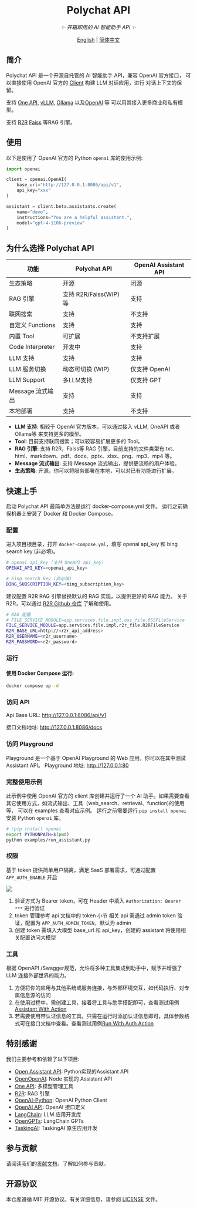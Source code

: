 <div align="center">

# Polychat API

_✨ 开箱即用的 AI 智能助手 API ✨_

</div>

<p align="center">
  <a href="./README.md">English</a> |
  <a href="./README_CN.md">简体中文</a>
</p>

## 简介

Polychat API 是一个开源自托管的 AI 智能助手 API，兼容 OpenAI 官方接口，
可以直接使用 OpenAI 官方的 [Client](https://github.com/openai/openai-python) 构建 LLM 对话应用，进行
对话上下文的保留。

支持 [One API](https://github.com/songquanpeng/one-api), [vLLM](https://docs.vllm.ai/en/latest/), [Ollama](https://ollama.com/) 
以及[OpenAI](https://platform.openai.com/) 等 可以用其接入更多商业和私有模型。

支持 [R2R](https://github.com/SciPhi-AI/R2R) [Faiss](https://github.com/facebookresearch/faiss) 等RAG 引擎。

## 使用

以下是使用了 OpenAI 官方的 Python `openai` 库的使用示例:

```python
import openai

client = openai.OpenAI(
    base_url="http://127.0.0.1:8086/api/v1",
    api_key="xxx"
)

assistant = client.beta.assistants.create(
    name="demo",
    instructions="You are a helpful assistant.",
    model="gpt-4-1106-preview"
)
```

## 为什么选择 Polychat API

| 功能                  | Polychat  API                      | OpenAI Assistant API |
|--------------------------|------------------------------------|----------------------|
| 生态策略       | 开源                        | 闭源        |
| RAG 引擎               | 支持 R2R/Faiss(WIP) 等        | 支持            |
| 联网搜索          | 支持                          | 不支持        |
| 自定义 Functions         | 支持                          | 支持            |
| 内置 Tool            | 可扩展                         | 不支持扩展       |
| Code Interpreter         | 开发中                      | 支持            |
| LLM 支持               | 支持                          | 支持            |
| LLM 服务切换      | 动态可切换 (WIP) | 仅支持 OpenAI          |
| LLM Support              | 多LLM支持                 | 仅支持 GPT             |
| Message 流式输出 | 支持                           | 支持            |
| 本地部署         | 支持                          | 不支持        |

- **LLM 支持**: 相较于 OpenAI 官方版本，可以通过接入 vLLM, OneAPI 或者 Ollama等 来支持更多的模型。
- **Tool**: 目前支持联网搜索；可以较容易扩展更多的 Tool。
- **RAG 引擎**: 支持 R2R，Faiss等 RAG 引擎，目前支持的文件类型有 txt、html、markdown、pdf、docx、pptx、xlsx、png、mp3、mp4 等。
- **Message 流式输出**: 支持 Message 流式输出，提供更流畅的用户体验。
- **生态策略**: 开源，你可以将服务部署在本地，可以对已有功能进行扩展。

## 快速上手

启动 Polychat API 最简单方法是运行 docker-compose.yml 文件。 运行之前确保机器上安装了 Docker 和 Docker Compose。

### 配置

进入项目根目录，打开 `docker-compose.yml`，填写 openai api_key 和 bing search key (非必填)。

```sh
# openai api_key (支持 OneAPI api_key)
OPENAI_API_KEY=<openai_api_key>

# bing search key (非必填)
BING_SUBSCRIPTION_KEY=<bing_subscription_key>
````

建议配置 R2R RAG 引擎替换默认的 RAG 实现，以提供更好的 RAG 能力。
关于 R2R，可以通过 [R2R Github 仓库](https://github.com/SciPhi-AI/R2R) 了解和使用。

```sh
# RAG 配置
# FILE_SERVICE_MODULE=app.services.file.impl.oss_file.OSSFileService
FILE_SERVICE_MODULE=app.services.file.impl.r2r_file.R2RFileService
R2R_BASE_URL=http://<r2r_api_address>
R2R_USERNAME=<r2r_username>
R2R_PASSWORD=<r2r_password>
```

### 运行

#### 使用 Docker Compose 运行:

 ```sh
docker compose up -d
 ```

### 访问 API

Api Base URL: http://127.0.0.1:8086/api/v1

接口文档地址: http://127.0.0.1:8086/docs

### 访问 Playground
Playground 是一个基于 OpenAI Playground 的 Web 应用，你可以在其中测试 Assistant API。
Playground 地址: http://127.0.0.1:80

### 完整使用示例

此示例中使用 OpenAI 官方的 client 库创建并运行了一个 AI 助手。如果需要查看其它使用方式，如流式输出、工具（web_search、retrieval、function)的使用等，
可以在 examples 查看对应示例。
运行之前需要运行 `pip install openai` 安装 Python `openai` 库。

```sh
# !pip install openai
export PYTHONPATH=$(pwd)
python examples/run_assistant.py
```

### 权限
基于 token 提供简单用户隔离，满足 SaaS 部署需求，可通过配置 ```APP_AUTH_ENABLE``` 开启

![](docs/imgs/user.png)

1. 验证方式为 Bearer token，可在 Header 中填入 ```Authorization: Bearer ***``` 进行验证
2. token 管理参考 api 文档中的 token 小节
相关 api 需通过 admin token 验证，配置为 ```APP_AUTH_ADMIN_TOKEN```，默认为 admin
3. 创建 token 需填入大模型 base_url 和 api_key，创建的 assistant 将使用相关配置访问大模型
### 工具
根据 OpenAPI /Swagger规范，允许将多种工具集成到助手中，赋予并增强了LLM 连接外部世界的能力。

1. 方便将你的应用与其他系统或服务连接，与外部环境交互，如代码执行、对专属信息源的访问
2. 在使用过程中，需创建工具，接着将工具与助手搭配即可，查看测试用例[Assistant With Action](tests/tools/assistant_action_test.py)
2. 若需要使用带认证信息的工具，只需在运行时添加认证信息即可，具体参数格式可在接口文档中查看。查看测试用例[Run With Auth Action](tests/tools/run_with_auth_action_test.py)

## 特别感谢

我们主要参考和依赖了以下项目:

- [Open Assistant API](https://github.com/MLT-OSS/open-assistant-api): Python实现的Assistant API
- [OpenOpenAI](https://github.com/transitive-bullshit/OpenOpenAI): Node 实现的 Assistant API
- [One API](https://github.com/songquanpeng/one-api): 多模型管理工具
- [R2R](https://github.com/SciPhi-AI/R2R): RAG 引擎
- [OpenAI-Python](https://github.com/openai/openai-python): OpenAI Python Client
- [OpenAI API](https://github.com/openai/openai-openapi): OpenAI 接口定义
- [LangChain](https://github.com/langchain-ai/langchain): LLM 应用开发库
- [OpenGPTs](https://github.com/langchain-ai/opengpts): LangChain GPTs
- [TaskingAI](https://github.com/TaskingAI/TaskingAI): TaskingAI 原生应用开发


## 参与贡献

请阅读我们的[贡献文档](./docs/CONTRIBUTING_CN.md)，了解如何参与贡献。

## 开源协议

本仓库遵循 MIT 开源协议。有关详细信息，请参阅 [LICENSE](./LICENSE) 文件。
